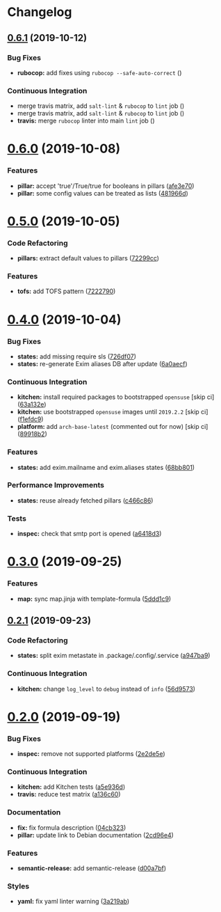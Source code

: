 # Changelog

## [0.6.1](https://github.com/saltstack-formulas/exim-formula/compare/v0.6.0...v0.6.1) (2019-10-12)


### Bug Fixes

* **rubocop:** add fixes using `rubocop --safe-auto-correct` ([](https://github.com/saltstack-formulas/exim-formula/commit/d7ffc2c))


### Continuous Integration

* merge travis matrix, add `salt-lint` & `rubocop` to `lint` job ([](https://github.com/saltstack-formulas/exim-formula/commit/efef553))
* merge travis matrix, add `salt-lint` & `rubocop` to `lint` job ([](https://github.com/saltstack-formulas/exim-formula/commit/6030d81))
* **travis:** merge `rubocop` linter into main `lint` job ([](https://github.com/saltstack-formulas/exim-formula/commit/5da375b))

# [0.6.0](https://github.com/saltstack-formulas/exim-formula/compare/v0.5.0...v0.6.0) (2019-10-08)


### Features

* **pillar:** accept 'true'/True/true for booleans in pillars ([afe3e70](https://github.com/saltstack-formulas/exim-formula/commit/afe3e70))
* **pillar:** some config values can be treated as lists ([481966d](https://github.com/saltstack-formulas/exim-formula/commit/481966d))

# [0.5.0](https://github.com/saltstack-formulas/exim-formula/compare/v0.4.0...v0.5.0) (2019-10-05)


### Code Refactoring

* **pillars:** extract default values to pillars ([72299cc](https://github.com/saltstack-formulas/exim-formula/commit/72299cc))


### Features

* **tofs:** add TOFS pattern ([7222790](https://github.com/saltstack-formulas/exim-formula/commit/7222790))

# [0.4.0](https://github.com/saltstack-formulas/exim-formula/compare/v0.3.0...v0.4.0) (2019-10-04)


### Bug Fixes

* **states:** add missing require sls ([726df07](https://github.com/saltstack-formulas/exim-formula/commit/726df07))
* **states:** re-generate Exim aliases DB after update ([6a0aecf](https://github.com/saltstack-formulas/exim-formula/commit/6a0aecf))


### Continuous Integration

* **kitchen:** install required packages to bootstrapped `opensuse` [skip ci] ([63a132e](https://github.com/saltstack-formulas/exim-formula/commit/63a132e))
* **kitchen:** use bootstrapped `opensuse` images until `2019.2.2` [skip ci] ([f1efdc9](https://github.com/saltstack-formulas/exim-formula/commit/f1efdc9))
* **platform:** add `arch-base-latest` (commented out for now) [skip ci] ([89918b2](https://github.com/saltstack-formulas/exim-formula/commit/89918b2))


### Features

* **states:** add exim.mailname and exim.aliases states ([68bb801](https://github.com/saltstack-formulas/exim-formula/commit/68bb801))


### Performance Improvements

* **states:** reuse already fetched pillars ([c466c86](https://github.com/saltstack-formulas/exim-formula/commit/c466c86))


### Tests

* **inspec:** check that smtp port is opened ([a6418d3](https://github.com/saltstack-formulas/exim-formula/commit/a6418d3))

# [0.3.0](https://github.com/saltstack-formulas/exim-formula/compare/v0.2.1...v0.3.0) (2019-09-25)


### Features

* **map:** sync map.jinja with template-formula ([5ddd1c9](https://github.com/saltstack-formulas/exim-formula/commit/5ddd1c9))

## [0.2.1](https://github.com/saltstack-formulas/exim-formula/compare/v0.2.0...v0.2.1) (2019-09-23)


### Code Refactoring

* **states:** split exim metastate in .package/.config/.service ([a947ba9](https://github.com/saltstack-formulas/exim-formula/commit/a947ba9))


### Continuous Integration

* **kitchen:** change `log_level` to `debug` instead of `info` ([56d9573](https://github.com/saltstack-formulas/exim-formula/commit/56d9573))

# [0.2.0](https://github.com/saltstack-formulas/exim-formula/compare/v0.1.0...v0.2.0) (2019-09-19)


### Bug Fixes

* **inspec:** remove not supported platforms ([2e2de5e](https://github.com/saltstack-formulas/exim-formula/commit/2e2de5e))


### Continuous Integration

* **kitchen:** add Kitchen tests ([a5e936d](https://github.com/saltstack-formulas/exim-formula/commit/a5e936d))
* **travis:** reduce test matrix ([a136c60](https://github.com/saltstack-formulas/exim-formula/commit/a136c60))


### Documentation

* **fix:** fix formula description ([04cb323](https://github.com/saltstack-formulas/exim-formula/commit/04cb323))
* **pillar:** update link to Debian documentation ([2cd96e4](https://github.com/saltstack-formulas/exim-formula/commit/2cd96e4))


### Features

* **semantic-release:** add semantic-release ([d00a7bf](https://github.com/saltstack-formulas/exim-formula/commit/d00a7bf))


### Styles

* **yaml:** fix yaml linter warning ([3a219ab](https://github.com/saltstack-formulas/exim-formula/commit/3a219ab))
